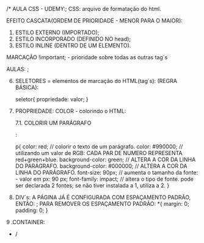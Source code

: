 /* AULA CSS - UDEMY:;
CSS:  arquivo de formatação do html.

EFEITO CASCATA(ORDEM DE PRIORIDADE - MENOR PARA O MAIOR):
1. ESTILO EXTERNO (IMPORTADO);
2. ESTILO INCORPORADO (DEFINIDO NO head);
3. ESTILO INLINE (DENTRO DE UM ELEMENTO).

MARCAÇÃO !important; - prioridade sobre todas as outras tag´s

AULAS: ;

6. SELETORES = elementos de marcação do HTML(tag´s): (REGRA BÁSICA):

    seletor{
        propriedade:  valor;
    }

7. PROPRIEDADE: COLOR - colorindo o HTML: 
    
    7.1. COLORIR UM PARÁGRAFO <P>:

    p{
        color:  red; // colorir o texto de um parágrafo.
        color:  #990000; // utilizando um valor de RGB:  CADA PAR DE NUMERO REPRESENTA red+green+blue.
        background-color: green; // ALTERA A COR DA LINHA DO PARÁGRAFO.
        background-color: #000000; // ALTERA A COR DA LINHA DO PARÁGRAFO.
        font-size: 90px;  // aumenta o tamanho da fonte: - valor em px:  90 px;
        font-family: impact; // altera o tipo de fonte. pode ser declarada 2 fontes; se não tiver instalada a  1, utiliza a 2. 
    }

8. DIV´s: A PÁGINA JÁ É CONFIGURADA COM ESPAÇAMENTO PADRÃO, ENTÃO: ;
PARA REMOVER OS ESPAÇAMENTO PADRÃO: 
*{
    margin:  0;
    padding: 0;
}

9 .CONTAINER:



* /

    


